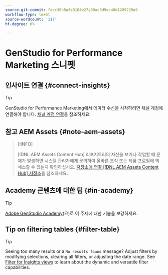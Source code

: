 ```yaml
---
source-git-commit: facc38b8afe8104e27a89ac3d9ec40d1209229a9
workflow-type: tm+mt
source-wordcount: '117'
ht-degree: 0%

---
```

# GenStudio for Performance Marketing 스니펫

## 인사이트 연결 {#connect-insights}

>[!TIP]
>
>GenStudio for Performance Marketing에서 데이터 수신을 시작하려면 채널 계정에 연결해야 합니다. [채널 계정 연결](/help/user-guide/connectors/connect-channel.md)을 참조하세요.

## 참고 AEM Assets {#note-aem-assets}

>[!INFO]
>
>[!DNL AEM Assets Content Hub] 리포지토리의 자산을 보거나 작업할 때 문제가 발생하면 시스템 관리자에게 문의하여 올바른 조직 또는 제품 프로필에 액세스할 수 있는지 확인하십시오. [저장소에 연결 [!DNL AEM Assets Content Hub] 저장소](/help/user-guide/content/connect-aem-repo.md)을 참조하세요.

## Academy 콘텐츠에 대한 팁 {#in-academy}

>[!TIP]
>
>[Adobe GenStudio Academy](https://learningmanager.adobe.com/genstudioacademy)&#x200B;(으)로 이 주제에 대한 기술을 보강하세요.

## Tip on filtering tables {#filter-table}

>[!TIP]
>
>Seeing too many results or a `No results found` message? Adjust filters by modifying selections, clearing all filters, or adjusting the date range. See [Filter for Insights views](/help/user-guide/insights/filter-views.md) to learn about the dynamic and versatile filter capabilities.

